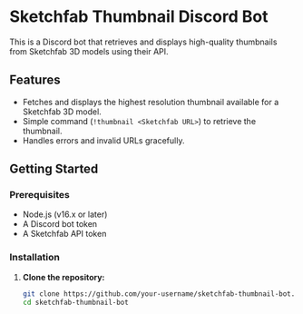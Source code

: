 # Sketchfab Thumbnail Discord Bot

This is a Discord bot that retrieves and displays high-quality thumbnails from Sketchfab 3D models using their API.

## Features

- Fetches and displays the highest resolution thumbnail available for a Sketchfab 3D model.
- Simple command (`!thumbnail <Sketchfab URL>`) to retrieve the thumbnail.
- Handles errors and invalid URLs gracefully.

## Getting Started

### Prerequisites

- Node.js (v16.x or later)
- A Discord bot token
- A Sketchfab API token

### Installation

1. **Clone the repository:**

   ```bash
   git clone https://github.com/your-username/sketchfab-thumbnail-bot.git
   cd sketchfab-thumbnail-bot
